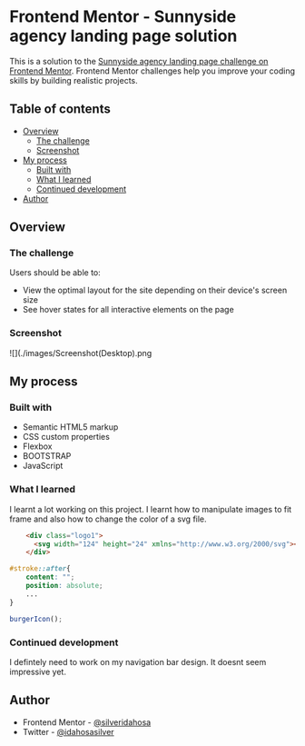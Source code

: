 # Frontend Mentor - Sunnyside agency landing page solution

This is a solution to the [Sunnyside agency landing page challenge on Frontend Mentor](https://www.frontendmentor.io/challenges/sunnyside-agency-landing-page-7yVs3B6ef). Frontend Mentor challenges help you improve your coding skills by building realistic projects.

## Table of contents

- [Overview](#overview)
  - [The challenge](#the-challenge)
  - [Screenshot](#screenshot)
- [My process](#my-process)
  - [Built with](#built-with)
  - [What I learned](#what-i-learned)
  - [Continued development](#continued-development)
- [Author](#author)



## Overview

### The challenge

Users should be able to:

- View the optimal layout for the site depending on their device's screen size
- See hover states for all interactive elements on the page

### Screenshot

![](./images/Screenshot(Desktop).png


## My process

### Built with

- Semantic HTML5 markup
- CSS custom properties
- Flexbox
- BOOTSTRAP
- JavaScript

### What I learned

I learnt a lot working on this project. I learnt how to manipulate images to fit frame and also how to change the color of a svg file.

```html
    <div class="logo1">
      <svg width="124" height="24" xmlns="http://www.w3.org/2000/svg"><path d="M5.857 18.708c1.638 0 2.995-.36 4.07-1.08 1.075-.721 1.613-1.769 1.613-3.144-.083-1.855-1.464-3.246-4.144-4.173l-1.44-.597c-.314-.1-.538-.198-.67-.298a..." fill="#25564b" fill-rule="nonzero"/></svg>
    </div>
```

```css
#stroke::after{
    content: "";
    position: absolute;
    ...
}
```

```js
burgerIcon();
```



### Continued development

I defintely need to work on my navigation bar design. It doesnt seem impressive yet.





## Author

- Frontend Mentor - [@silveridahosa](https://www.frontendmentor.io/profile/silveridahosa)
- Twitter - [@idahosasilver](https://www.twitter.com/idahosasilver)
